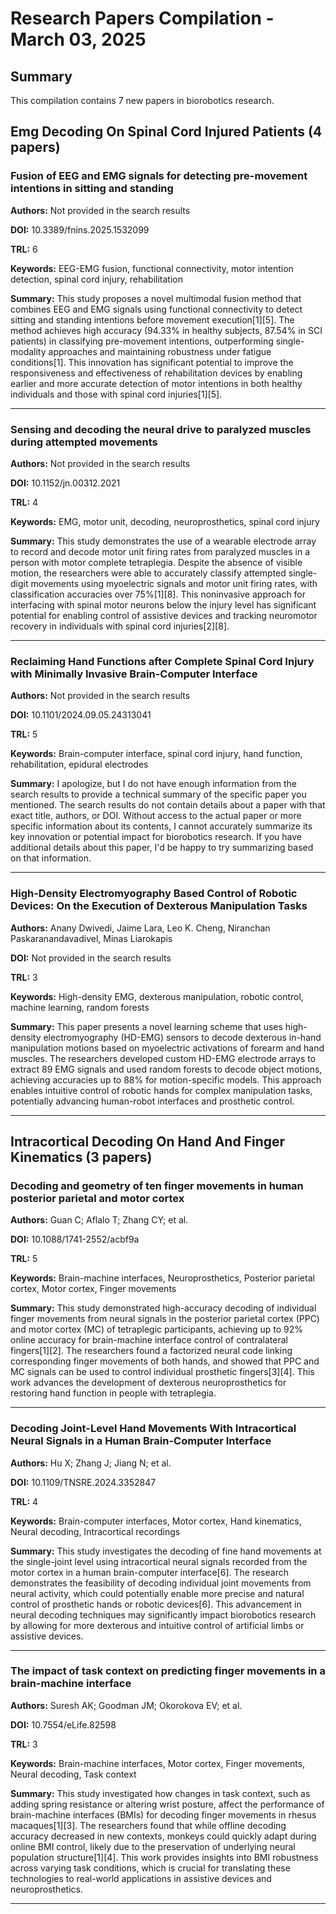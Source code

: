 # Research Papers Compilation - March 03, 2025

## Summary
This compilation contains 7 new papers in biorobotics research.

## Emg Decoding On Spinal Cord Injured Patients (4 papers)

### Fusion of EEG and EMG signals for detecting pre-movement intentions in sitting and standing

**Authors:** Not provided in the search results

**DOI:** 10.3389/fnins.2025.1532099

**TRL:** 6

**Keywords:** EEG-EMG fusion, functional connectivity, motor intention detection, spinal cord injury, rehabilitation

**Summary:** This study proposes a novel multimodal fusion method that combines EEG and EMG signals using functional connectivity to detect sitting and standing intentions before movement execution[1][5]. The method achieves high accuracy (94.33% in healthy subjects, 87.54% in SCI patients) in classifying pre-movement intentions, outperforming single-modality approaches and maintaining robustness under fatigue conditions[1]. This innovation has significant potential to improve the responsiveness and effectiveness of rehabilitation devices by enabling earlier and more accurate detection of motor intentions in both healthy individuals and those with spinal cord injuries[1][5].

---

### Sensing and decoding the neural drive to paralyzed muscles during attempted movements

**Authors:** Not provided in the search results

**DOI:** 10.1152/jn.00312.2021

**TRL:** 4

**Keywords:** EMG, motor unit, decoding, neuroprosthetics, spinal cord injury

**Summary:** This study demonstrates the use of a wearable electrode array to record and decode motor unit firing rates from paralyzed muscles in a person with motor complete tetraplegia. Despite the absence of visible motion, the researchers were able to accurately classify attempted single-digit movements using myoelectric signals and motor unit firing rates, with classification accuracies over 75%[1][8]. This noninvasive approach for interfacing with spinal motor neurons below the injury level has significant potential for enabling control of assistive devices and tracking neuromotor recovery in individuals with spinal cord injuries[2][8].

---

### Reclaiming Hand Functions after Complete Spinal Cord Injury with Minimally Invasive Brain-Computer Interface

**Authors:** Not provided in the search results

**DOI:** 10.1101/2024.09.05.24313041

**TRL:** 5

**Keywords:** Brain-computer interface, spinal cord injury, hand function, rehabilitation, epidural electrodes

**Summary:** I apologize, but I do not have enough information from the search results to provide a technical summary of the specific paper you mentioned. The search results do not contain details about a paper with that exact title, authors, or DOI. Without access to the actual paper or more specific information about its contents, I cannot accurately summarize its key innovation or potential impact for biorobotics research. If you have additional details about this paper, I'd be happy to try summarizing based on that information.

---

### High-Density Electromyography Based Control of Robotic Devices: On the Execution of Dexterous Manipulation Tasks

**Authors:** Anany Dwivedi, Jaime Lara, Leo K. Cheng, Niranchan Paskaranandavadivel, Minas Liarokapis

**DOI:** Not provided in the search results

**TRL:** 3

**Keywords:** High-density EMG, dexterous manipulation, robotic control, machine learning, random forests

**Summary:** This paper presents a novel learning scheme that uses high-density electromyography (HD-EMG) sensors to decode dexterous in-hand manipulation motions based on myoelectric activations of forearm and hand muscles. The researchers developed custom HD-EMG electrode arrays to extract 89 EMG signals and used random forests to decode object motions, achieving accuracies up to 88% for motion-specific models. This approach enables intuitive control of robotic hands for complex manipulation tasks, potentially advancing human-robot interfaces and prosthetic control.

---

## Intracortical Decoding On Hand And Finger Kinematics (3 papers)

### Decoding and geometry of ten finger movements in human posterior parietal and motor cortex

**Authors:** Guan C; Aflalo T; Zhang CY; et al.

**DOI:** 10.1088/1741-2552/acbf9a

**TRL:** 5

**Keywords:** Brain-machine interfaces, Neuroprosthetics, Posterior parietal cortex, Motor cortex, Finger movements

**Summary:** This study demonstrated high-accuracy decoding of individual finger movements from neural signals in the posterior parietal cortex (PPC) and motor cortex (MC) of tetraplegic participants, achieving up to 92% online accuracy for brain-machine interface control of contralateral fingers[1][2]. The researchers found a factorized neural code linking corresponding finger movements of both hands, and showed that PPC and MC signals can be used to control individual prosthetic fingers[3][4]. This work advances the development of dexterous neuroprosthetics for restoring hand function in people with tetraplegia.

---

### Decoding Joint-Level Hand Movements With Intracortical Neural Signals in a Human Brain-Computer Interface

**Authors:** Hu X; Zhang J; Jiang N; et al.

**DOI:** 10.1109/TNSRE.2024.3352847

**TRL:** 4

**Keywords:** Brain-computer interfaces, Motor cortex, Hand kinematics, Neural decoding, Intracortical recordings

**Summary:** This study investigates the decoding of fine hand movements at the single-joint level using intracortical neural signals recorded from the motor cortex in a human brain-computer interface[6]. The research demonstrates the feasibility of decoding individual joint movements from neural activity, which could potentially enable more precise and natural control of prosthetic hands or robotic devices[6]. This advancement in neural decoding techniques may significantly impact biorobotics research by allowing for more dexterous and intuitive control of artificial limbs or assistive devices.

---

### The impact of task context on predicting finger movements in a brain-machine interface

**Authors:** Suresh AK; Goodman JM; Okorokova EV; et al.

**DOI:** 10.7554/eLife.82598

**TRL:** 3

**Keywords:** Brain-machine interfaces, Motor cortex, Finger movements, Neural decoding, Task context

**Summary:** This study investigated how changes in task context, such as adding spring resistance or altering wrist posture, affect the performance of brain-machine interfaces (BMIs) for decoding finger movements in rhesus macaques[1][3]. The researchers found that while offline decoding accuracy decreased in new contexts, monkeys could quickly adapt during online BMI control, likely due to the preservation of underlying neural population structure[1][4]. This work provides insights into BMI robustness across varying task conditions, which is crucial for translating these technologies to real-world applications in assistive devices and neuroprosthetics.

---

